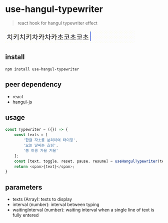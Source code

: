 # use-hangul-typewriter

> react hook for hangul typewriter effect

![example](./example.gif)

## install

```
npm install use-hangul-typewriter
```

## peer dependency
- react
- hangul-js

## usage

```javascript
const Typewriter = ({}) => {
    const texts = [
        '한글 자소를 분리하여 타이핑', 
        '오늘 날씨는 흐림', 
        '봄 여름 가을 겨울'
    ];
    const [text, toggle, reset, pause, resume] = useHangulTypewriter(texts);
    return <span>{text}</span>;
}
```

## parameters
- texts (Array): texts to display
- interval (number): interval between typing
- waitingInterval (number): waiting interval when a single line of text is fully entered
